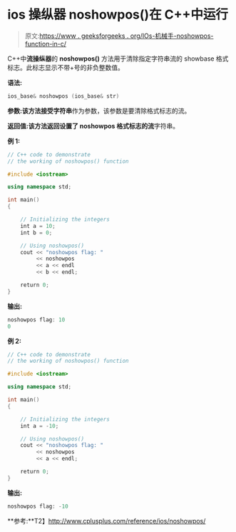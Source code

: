 # ios 操纵器 noshowpos()在 C++中运行

> 原文:[https://www . geeksforgeeks . org/IOs-机械手-noshowpos-function-in-c/](https://www.geeksforgeeks.org/ios-manipulators-noshowpos-function-in-c/)

C++中**流操纵器**的 **noshowpos()** 方法用于清除指定字符串流的 showbase 格式标志。此标志显示不带+号的非负整数值。

**语法:**

```cpp
ios_base& noshowpos (ios_base& str)

```

**参数:**该方法接受**字符串**作为参数，该参数是要清除格式标志的流。

**返回值:**该方法返回设置了 noshowpos 格式标志的**流**字符串。

**例 1:**

```cpp
// C++ code to demonstrate
// the working of noshowpos() function

#include <iostream>

using namespace std;

int main()
{

    // Initializing the integers
    int a = 10;
    int b = 0;

    // Using noshowpos()
    cout << "noshowpos flag: "
         << noshowpos
         << a << endl
         << b << endl;

    return 0;
}
```

**输出:**

```cpp
noshowpos flag: 10
0

```

**例 2:**

```cpp
// C++ code to demonstrate
// the working of noshowpos() function

#include <iostream>

using namespace std;

int main()
{

    // Initializing the integers
    int a = -10;

    // Using noshowpos()
    cout << "noshowpos flag: "
         << noshowpos
         << a << endl;

    return 0;
}
```

**输出:**

```cpp
noshowpos flag: -10

```

**参考:**T2】http://www.cplusplus.com/reference/ios/noshowpos/